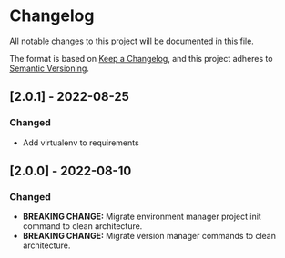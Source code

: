 # Changelog
All notable changes to this project will be documented in this file.

The format is based on [Keep a Changelog](https://keepachangelog.com/en/1.0.0/),
and this project adheres to [Semantic Versioning](https://semver.org/spec/v2.0.0.html).

## [2.0.1] - 2022-08-25

### Changed

- Add virtualenv to requirements
## [2.0.0] - 2022-08-10

### Changed

- **BREAKING CHANGE:** Migrate environment manager project init command to clean architecture.
- **BREAKING CHANGE:** Migrate version manager commands to clean architecture.






